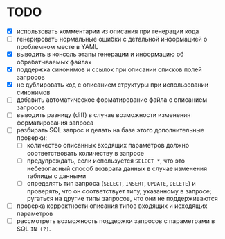 # TODO

- [x] использовать комментарии из описания при генерации кода
- [ ] генерировать нормальные ошибки с детальной информацией о проблемном месте в YAML
- [x] выводить в консоль этапы генерации и информацию об обрабатываемых файлах
- [x] поддержка синонимов и ссылок при описании списков полей запросов
- [x] не дублировать код с описанием структуры при использовании синонимов
- [ ] добавить автоматическое форматирование файла с описанием запросов
- [ ] выводить разницу (diff) в случае возможности изменения форматирования запроса
- [ ] разбирать SQL запрос и делать на базе этого дополнительные проверки:
  - [ ] количество описанных входящих параметров должно соответствовать количеству в запросе
  - [ ] предупреждать, если используется `SELECT *`, что это небезопасный способ возврата данных в случае изменения таблицы с данными
  - [ ] определять тип запроса (`SELECT`, `INSERT`, `UPDATE`, `DELETE`) и проверять, что он соответствует типу, указанному в запросе; ругаться на другие типы запросов, что они не поддерживаются
- [ ] проверка корректности описания типов входящих и исходящих параметров
- [ ] рассмотреть возможность поддержки запросов с параметрами в SQL `IN (?)`.